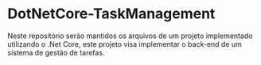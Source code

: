 # DotNetCore-TaskManagement
Neste repositório serão mantidos os arquivos de um projeto implementado utilizando o .Net Core, este projeto visa implementar o back-end de um sistema de gestão de tarefas.
